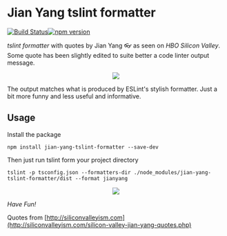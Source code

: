 # Jian Yang tslint formatter

[![Build Status](https://travis-ci.org/sammyrulez/jian-yang-tslint-formatter.svg?branch=master)](https://travis-ci.org/sammyrulez/jian-yang-tslint-formatter)[![npm version](https://badge.fury.io/js/jian-yang-tslint-formatter.svg)](https://badge.fury.io/js/jian-yang-tslint-formatter)

*tslint formatter* with quotes by Jian Yang 👓 as seen on _HBO Silicon Valley_. Some quote has been slightly edited to suite better a code linter output message.

<p align="center">
  <img src="https://media.giphy.com/media/3o7bu5kN3xCjquOG6k/giphy.gif">
</p>


The output matches what is produced by ESLint's stylish formatter. Just a bit more funny and less useful and informative.

## Usage

Install the package

```
npm install jian-yang-tslint-formatter --save-dev
```

Then just run tslint form your project directory

```
tslint -p tsconfig.json --formatters-dir ./node_modules/jian-yang-tslint-formatter/dist --format jianyang
```

<p align="center">
  <img src="https://s5.postimg.cc/ai93bnpqf/Schermata_2018-06-22_alle_22.00.20.png">
</p>

*Have Fun!*

 Quotes from  [http://siliconvalleyism.com](http://siliconvalleyism.com/silicon-valley-jian-yang-quotes.php) 
